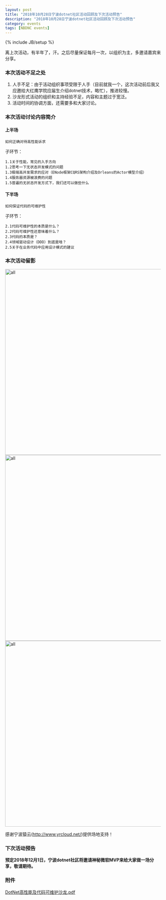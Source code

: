 ```yaml
---
layout: post
title: "2018年10月28日宁波dotnet社区活动回顾及下次活动预告"
description: "2018年10月28日宁波dotnet社区活动回顾及下次活动预告"
category: events
tags: [NBDNC events]
---
```

{% include JB/setup %}

离上次活动，有半年了，汗。之后尽量保证每月一次，以组织为主，多邀请嘉宾来分享。  

### 本次活动不足之处

1. 人手不足：由于活动组织事项受限于人手（目前就我一个，这次活动前后我又应邀给大红鹰学院应届生介绍dotnet技术，略忙），推进较慢。
1. 沙龙形式活动的组织和主持经验不足，内容和主题过于宽泛。
1. 活动时间的协调方面，还需要多和大家讨论。

### 本次活动讨论内容简介

#### 上半场

    如何正确对待高性能诉求

子环节：

    1.1关于性能，常见的入手方向
    1.2思考一下无状态开发模式的问题
    1.3极端高并发需求的应对（ENode框架CQRS架构介绍及Orleans的Actor模型介绍）
    1.4服务器资源被浪费的问题
    1.5普遍的无状态开发方式下，我们还可以做些什么

#### 下半场

    如何保证代码的可维护性

子环节：

    2.1代码可维护性的本质是什么？
    2.2代码可维护性还意味着什么？
    2.3代码的本质是？
    2.4领域驱动设计（DDD）到底是啥？
    2.5关于在业务代码中应用设计模式的建议

### 本次活动留影

<img src="/assets/images/NBDNC_Oct_2018_a.jpg" alt="all" width="600px"/>

<img src="/assets/images/NBDNC_Oct_2018_b.jpg" alt="all" width="600px"/>

<img src="/assets/images/NBDNC_Oct_2018_all.jpg" alt="all" width="600px"/>

感谢宁波猿云(http://www.yrcloud.net/)提供场地支持！

### 下次活动预告

**预定2018年12月1日，宁波dotnet社区将邀请神秘微软MVP来给大家做一场分享，敬请期待。**

### 附件

[DotNet高性能及代码可维护沙龙.pdf](/assets/NBDNC_Oct_2018.pdf)
